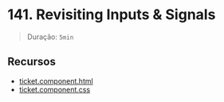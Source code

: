 # 141. Revisiting Inputs & Signals

> Duração: `5min`

## Recursos
- [ticket.component.html](https://github.com/mschwarzmueller/angular-complete-guide-course-resources/blob/main/attachments/06-cmp-deep-dive/ticket.component.html)
- [ticket.component.css](https://github.com/mschwarzmueller/angular-complete-guide-course-resources/blob/main/attachments/06-cmp-deep-dive/ticket.component.css)
